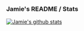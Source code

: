 ###  Jamie's README / Stats

[![Jamie's github stats](https://github-readme-stats.vercel.app/api?username=jamiewho)](https://github.com/anuraghazra/github-readme-stats)




<!--
**jamiewho/jamiewho** is a ✨ _special_ ✨ repository because its `README.md` (this file) appears on your GitHub profile.

Here are some ideas to get you started:

- 🔭 I’m currently working on ...
- 🌱 I’m currently learning ...
- 👯 I’m looking to collaborate on ...
- 🤔 I’m looking for help with ...
- 💬 Ask me about ...
- 📫 How to reach me: ...
- 😄 Pronouns: ...
- ⚡ Fun fact: ...
-->
